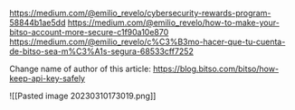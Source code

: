 https://medium.com/@emilio_revelo/cybersecurity-rewards-program-58844b1ae5dd
https://medium.com/@emilio_revelo/how-to-make-your-bitso-account-more-secure-c1f90a10e870
https://medium.com/@emilio_revelo/c%C3%B3mo-hacer-que-tu-cuenta-de-bitso-sea-m%C3%A1s-segura-68533cff7252


Change name of author of this article:
https://blog.bitso.com/bitso/how-keep-api-key-safely

![[Pasted image 20230310173019.png]]